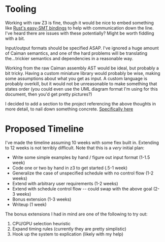 # Tooling

Working with raw Z3 is fine, though it would be nice to embed something like
[Rust's easy-SMT bindings](https://docs.rs/easy-smt/latest/easy_smt/) to help
with communication down the line.  I've heard there are issues with these
potentially?  Might be worth fiddling with a bit.

Input/output formats should be specified ASAP.  I've ignored a huge amount
of Caiman semantics, and one of the hard problems will be translating
the...trickier semantics and dependencies in a reasonable way.

Working from the raw Caiman assembly AST would be ideal, but probably a bit
tricky.  Having a custom miniature library would probably be wise, making some
assumptions about what you get as input.  A custom language is probably
overkill, but it would not be unreasonable to make something that states order
(you could even use the UML diagram format I'm using for this document, then
you'd get pretty pictures?)

I decided to add a section to the project referencing the above thoughts in more
detail, to nail down something concrete. [Specifically
here](./smt_explication_project.md#input-format)

# Proposed Timeline

I've made the timeline assuming 10 weeks with some flex built in.  Extending to
12 weeks is not terribly difficult.  Note that this is a _very_ initial plan:

* Write some simple examples by hand / figure out input format (1-1.5 week)
* Code one or two by hand in z3 to get started (.5-1 week)
* Generalize the case of unspecified schedule with no control flow (1-2 weeks)
* Extend with arbitrary user requirements (1-2 weeks)
* Extend with schedule control flow -- could swap with the above goal (2-3
  weeks)
* Bonus extension (1-3 weeks)
* Writeup (1 week)

The bonus extensions I had in mind are one of the following to try out:

1. CPU/GPU selection heuristic
2. Expand timing rules (currently they are pretty simplistic)
3. Hook up the system to explication (likely with my help)